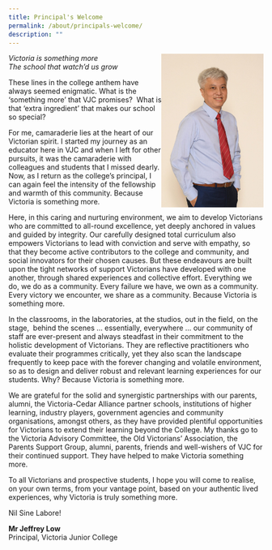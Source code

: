 ```yaml
---
title: Principal's Welcome
permalink: /about/principals-welcome/
description: ""
---
```

<img src="/images/JeffreyLow-1365x2048.jpeg" style="width:40%" align = "right">

_Victoria is something more  
The school that watch’d us grow_

These lines in the college anthem have always seemed enigmatic. What is the ‘something more’ that VJC promises?  What is that ‘extra ingredient’ that makes our school so special?

For me, camaraderie lies at the heart of our Victorian spirit. I started my journey as an educator here in VJC and when I left for other pursuits, it was the camaraderie with colleagues and students that I missed dearly. Now, as I return as the college’s principal, I can again feel the intensity of the fellowship and warmth of this community. Because Victoria is something more.

Here, in this caring and nurturing environment, we aim to develop Victorians who are committed to all-round excellence, yet deeply anchored in values and guided by integrity. Our carefully designed total curriculum also empowers Victorians to lead with conviction and serve with empathy, so that they become active contributors to the college and community, and social innovators for their chosen causes. But these endeavours are built upon the tight networks of support Victorians have developed with one another, through shared experiences and collective effort. Everything we do, we do as a community. Every failure we have, we own as a community. Every victory we encounter, we share as a community. Because Victoria is something more.

In the classrooms, in the laboratories, at the studios, out in the field, on the stage,  behind the scenes … essentially, everywhere … our community of staff are ever-present and always steadfast in their commitment to the holistic development of Victorians. They are reflective practitioners who evaluate their programmes critically, yet they also scan the landscape frequently to keep pace with the forever changing and volatile environment, so as to design and deliver robust and relevant learning experiences for our students. Why? Because Victoria is something more.

We are grateful for the solid and synergistic partnerships with our parents, alumni, the Victoria-Cedar Alliance partner schools, institutions of higher learning, industry players, government agencies and community organisations, amongst others, as they have provided plentiful opportunities for Victorians to extend their learning beyond the College. My thanks go to the Victoria Advisory Committee, the Old Victorians’ Association, the Parents Support Group, alumni, parents, friends and well-wishers of VJC for their continued support. They have helped to make Victoria something more.

To all Victorians and prospective students, I hope you will come to realise, on your own terms, from your vantage point, based on your authentic lived experiences, why Victoria is truly something more.

Nil Sine Labore!

**Mr Jeffrey Low**  
Principal, Victoria Junior College